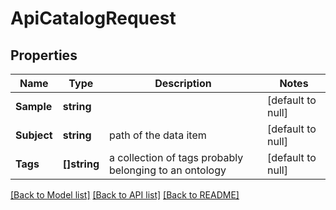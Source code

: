 # ApiCatalogRequest

## Properties
Name | Type | Description | Notes
------------ | ------------- | ------------- | -------------
**Sample** | **string** |  | [default to null]
**Subject** | **string** | path of the data item | [default to null]
**Tags** | **[]string** | a collection of tags probably belonging to an ontology | [default to null]

[[Back to Model list]](../README.md#documentation-for-models) [[Back to API list]](../README.md#documentation-for-api-endpoints) [[Back to README]](../README.md)


